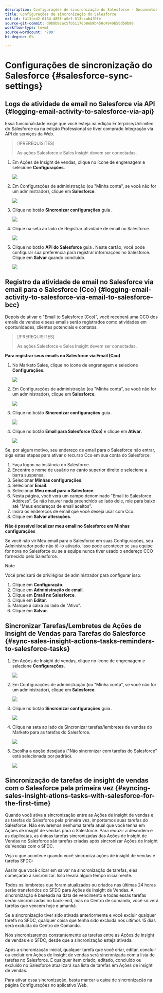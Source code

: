 ```yaml
---
description: Configurações de sincronização do Salesforce - Documentos do Marketo - Documentação do produto
title: Configurações de sincronização do Salesforce
exl-id: fa13ced2-6184-485f-a0ef-813ccab4f0fe
source-git-commit: d9b8b92ac5f051178b8eb9b450c4949b56d50b99
workflow-type: tm+mt
source-wordcount: '709'
ht-degree: 0%

---
```


# Configurações de sincronização do Salesforce {#salesforce-sync-settings}

## Logs de atividade de email no Salesforce via API {#logging-email-activity-to-salesforce-via-api}

Essa funcionalidade exige que você esteja na edição Enterprise/Unlimited do Salesforce ou na edição Professional se tiver comprado Integração via API de serviços da Web.

>[!PREREQUISITES]
>
>As ações Salesforce e Sales Insight devem ser conectadas.

1. Em Ações de Insight de vendas, clique no ícone de engrenagem e selecione **Configurações**.

   ![](assets/salesforce-sync-settings-1.png)

1. Em Configurações de administração (ou &quot;Minha conta&quot;, se você não for um administrador), clique em **Salesforce**.

   ![](assets/salesforce-sync-settings-2.png)

1. Clique no botão **Sincronizar configurações** guia .

   ![](assets/salesforce-sync-settings-3.png)

1. Clique na seta ao lado de Registrar atividade de email no Salesforce.

   ![](assets/salesforce-sync-settings-4.png)

1. Clique no botão **API do Salesforce** guia . Neste cartão, você pode configurar sua preferência para registrar informações no Salesforce. Clique em **Salvar** quando concluído.

   ![](assets/salesforce-sync-settings-5.png)

## Registro da atividade de email no Salesforce via email para o Salesforce (Cco) {#logging-email-activity-to-salesforce-via-email-to-salesforce-bcc}

Depois de ativar o &quot;Email to Salesforce (Cco)&quot;, você receberá uma CCO dos emails de vendas e seus emails serão registrados como atividades em oportunidades, clientes potenciais e contatos.

>[!PREREQUISITES]
>
>As ações Salesforce e Sales Insight devem ser conectadas.

**Para registrar seus emails no Salesforce via Email (Cco)**

1. No Marketo Sales, clique no ícone de engrenagem e selecione **Configurações**.

   ![](assets/salesforce-sync-settings-6.png)

1. Em Configurações de administração (ou &quot;Minha conta&quot;, se você não for um administrador), clique em **Salesforce**.

   ![](assets/salesforce-sync-settings-7.png)

1. Clique no botão **Sincronizar configurações** guia .

   ![](assets/salesforce-sync-settings-8.png)

1. Clique no botão **Email para Salesforce (Cco)** e clique em **Ativar**.

   ![](assets/salesforce-sync-settings-9.png)

Se, por algum motivo, seu endereço de email para o Salesforce não entrar, siga estas etapas para ativar o recurso Cco em sua conta do Salesforce:

1. Faça logon na instância do Salesforce.
1. Encontre o nome de usuário no canto superior direito e selecione a barra suspensa.
1. Selecionar **Minhas configurações**.
1. Selecionar **Email**.
1. Selecionar **Meu email para o Salesforce**.
1. Nesta página, você verá um campo denominado &quot;Email to Salesforce Address&quot;. Se não houver nada preenchido ao lado dele, role para baixo até &quot;Meus endereços de email aceitos&quot;.
1. Insira os endereços de email que você deseja usar com Cco.
1. Clique em **Salvar alterações**.

**Não é possível localizar meu email no Salesforce em Minhas configurações**

Se você não vir Meu email para o Salesforce em suas Configurações, seu Administrador pode não tê-lo ativado. Isso pode acontecer se sua equipe for nova no Salesforce ou se a equipe nunca tiver usado o endereço CCO fornecido pelo Salesforce.

>[!NOTE]
>
>Você precisará de privilégios de administrador para configurar isso.

1. Clique em **Configuração**.
1. Clique em **Administração de email**.
1. Clique em **Email no Salesforce**.
1. Clique em **Editar**.
1. Marque a caixa ao lado de &quot;Ativo&quot;.
1. Clique em **Salvar**.

## Sincronizar Tarefas/Lembretes de Ações de Insight de Vendas para Tarefas do Salesforce {#sync-sales-insight-actions-tasks-reminders-to-salesforce-tasks}

1. Em Ações de Insight de vendas, clique no ícone de engrenagem e selecione **Configurações**.

   ![](assets/salesforce-sync-settings-10.png)

1. Em Configurações de administração (ou &quot;Minha conta&quot;, se você não for um administrador), clique em **Salesforce**.

   ![](assets/salesforce-sync-settings-11.png)

1. Clique no botão **Sincronizar configurações** guia .

   ![](assets/salesforce-sync-settings-12.png)

1. Clique na seta ao lado de Sincronizar tarefas/lembretes de vendas do Marketo para as tarefas do Salesforce.

   ![](assets/salesforce-sync-settings-13.png)

1. Escolha a opção desejada (&quot;Não sincronizar com tarefas do Salesforce&quot; está selecionada por padrão).

   ![](assets/salesforce-sync-settings-14.png)

## Sincronização de tarefas de insight de vendas com o Salesforce pela primeira vez {#syncing-sales-insight-ations-tasks-with-salesforce-for-the-first-time}

Quando você ativa a sincronização entre as Ações de insight de vendas e as tarefas do Salesforce pela primeira vez, importamos suas tarefas do Salesforce. Não enviaremos nenhuma tarefa atual que você tenha em Ações de insight de vendas para o Salesforce. Para reduzir a desordem e as duplicatas, as únicas tarefas sincronizadas das Ações de Insight de Vendas no Salesforce são tarefas criadas após sincronizar Ações de Insight de Vendas com o SFDC.

Veja o que acontece quando você sincroniza ações de insight de vendas e tarefas SFDC:

Assim que você clicar em salvar na sincronização de tarefas, eles começarão a sincronizar. Isso levará algum tempo inicialmente.

Todos os lembretes que foram atualizados ou criados nas últimas 24 horas serão transferidos do SFDC para Ações de Insight de Vendas. A sincronização é baseada na data de vencimento e todas essas tarefas serão sincronizadas no back-end, mas no Centro de comando, você só verá tarefas que vencem hoje e amanhã.

Se a sincronização tiver sido ativada anteriormente e você excluir qualquer tarefa no SFDC, qualquer coisa que tenha sido excluída nos últimos 15 dias será excluída do Centro de Comando.

Nós sincronizaremos constantemente as tarefas entre as Ações de insight de vendas e o SFDC, desde que a sincronização esteja ativada.

Após a sincronização inicial, qualquer tarefa que você criar, editar, concluir ou excluir em Ações de Insight de vendas será sincronizada com a lista de tarefas no Salesforce. E qualquer item criado, editado, concluído ou excluído no Salesforce atualizará sua lista de tarefas em Ações de insight de vendas.

Para ativar essa sincronização, basta marcar a caixa de sincronização na página Configurações no aplicativo Web.
